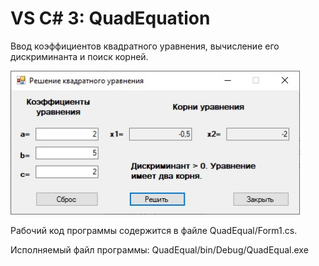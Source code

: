 # VS C# 3: QuadEquation

Ввод коэффициентов квадратного уравнения, вычисление его дискриминанта и поиск корней.

<img src="https://github.com/denis-bush/VS-3-quad/blob/main/1.jpg" height="230"/> 

Рабочий код программы содержится в файле QuadEqual/Form1.cs. 

Исполняемый файл программы: QuadEqual/bin/Debug/QuadEqual.exe
